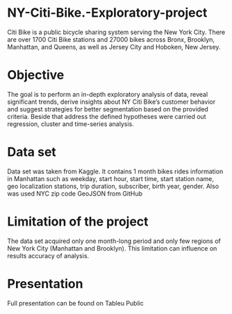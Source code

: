 # NY-Citi-Bike.-Exploratory-project
Citi Bike is a public bicycle sharing system serving the New York City. There are over 1700 Citi Bike stations and 27000 bikes across Bronx, Brooklyn, Manhattan, and Queens, as well as Jersey City and Hoboken, New Jersey.  
# Objective 
The goal is to perform an in-depth exploratory analysis of data, reveal significant trends, derive insights about NY Citi Bike’s customer behavior and suggest strategies for better segmentation based on the provided criteria. Beside that address the defined hypotheses were carried out regression, cluster and time-series analysis. 
# Data set 
Data set was taken from Kaggle. It contains 1 month bikes rides information in Manhattan such as weekday, start hour, start time,	start station name, geo localization stations, trip duration, subscriber, birth year, gender.
Also was used NYC zip code GeoJSON from GitHub 

# Limitation of the project
The data set acquired only one month-long period and only few regions of New York City (Manhattan and Brooklyn). This limitation can influence on results accuracy of analysis. 
# Presentation 
Full presentation can be found on Tableu Public 
